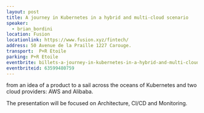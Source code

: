 ```yaml
---
layout: post
title: A journey in Kubernetes in a hybrid and multi-cloud scenario
speaker:
  - brian_bordini
location: Fusion
locationlink: https://www.fusion.xyz/fintech/
address: 50 Avenue de la Praille 1227 Carouge.
transport:  P+R Etoile
parking: P+R Etoile
eventbrite: billets-a-journey-in-kubernetes-in-a-hybrid-and-multi-cloud-scenario-
eventbriteid: 63599480759
---
```


from an idea of a product to a sail across the oceans of Kubernetes and two cloud providers: AWS and Alibaba.

The presentation will be focused on Architecture, CI/CD and Monitoring.